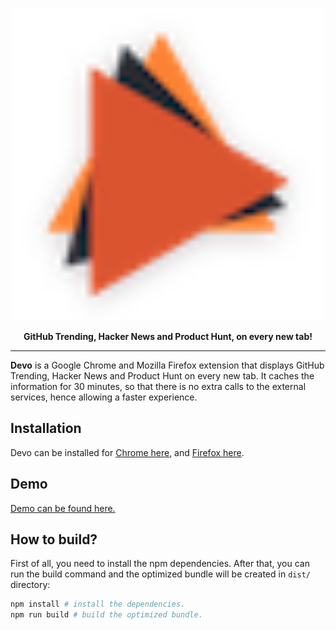 <p align="center">
  <img width="500" src="./logo.png">
</p>
<p align="center" style="    font-weight: bold;">
  GitHub Trending, Hacker News and Product Hunt, on every new tab!
</p>

---

__Devo__ is a Google Chrome and Mozilla Firefox extension that displays GitHub Trending, Hacker News and Product Hunt on every new tab. It caches the information for 30 minutes, so that there is no extra calls to the external services, hence allowing a faster experience.

## Installation
Devo can be installed for [Chrome here](https://chrome.google.com/webstore/detail/devo/elkhalpmbmbaeoemecpcfdcoekmpgmdm), and [Firefox here](https://addons.mozilla.org/en-US/firefox/addon/devo-new-tab/).

## Demo
[Demo can be found here.](https://burakkarakan.com/devo/)

## How to build?

First of all, you need to install the npm dependencies. After that, you can run the build command and the optimized bundle will be created in `dist/` directory:
```sh
npm install # install the dependencies.
npm run build # build the optimized bundle.
```